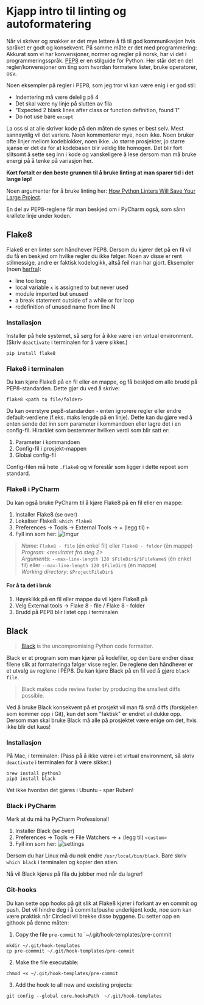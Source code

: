 # Kjapp intro til linting og autoformatering

Når vi skriver og snakker er det mye lettere å få til god kommunikasjon hvis språket er godt og konsekvent.
På samme måte er det med programmering: Akkurat som vi har konvensjoner, normer og regler på norsk, har vi det
i programmeringsspråk.
[PEP8](https://www.python.org/dev/peps/pep-0008/) er en stilguide for Python. Her står det en del regler/konvensjoner om
ting som hvordan formatere lister, bruke operatorer, osv.

Noen eksempler på regler i PEP8, som jeg tror vi kan være enig i er god stil:

- Indentering må være delelig på 4
- Det skal være ny linje på slutten av fila
- "Expected 2 blank lines after class or function definition, found 1"
- Do not use bare `except`

La oss si at alle skriver kode på den måten de synes er best selv. Mest sannsynlig vil det variere.
Noen kommenterer mye, noen ikke. Noen bruker ofte linjer mellom kodeblokker, noen ikke.
Jo større prosjekter, jo større sjanse er det da for at kodebasen blir veldig lite homogen.
Det blir fort slitsomt å sette seg inn i kode og vanskeligere å lese dersom man må bruke energi på å tenke på variasjon her.

**Kort fortalt er den beste grunnen til å bruke linting at man sparer tid i det lange løp!**

Noen argumenter for å bruke linting her: [How Python Linters Will Save Your Large Project](https://jeffknupp.com/blog/2016/12/09/how-python-linters-will-save-your-large-python-project/).

En del av PEP8-reglene får man beskjed om i PyCharm også, som sånn krøllete linje under koden.

## Flake8

Flake8 er en linter som håndhever PEP8. Dersom du kjører det på en fil vil du få en beskjed om hvilke regler du ikke følger.
Noen av disse er rent stilmessige, andre er faktisk kodelogikk, altså feil man har gjort. Eksempler (noen [herfra](http://flake8.pycqa.org/en/latest/user/error-codes.html)):

- line too long
- local variable `x` is assigned to but never used
- module imported but unused
- a break statement outside of a while or for loop
- redefinition of unused name from line N

### Installasjon

Installer på hele systemet, så sørg for å ikke være i en virtual environment. (Skriv `deactivate` i terminalen for å være sikker.)

```
pip install flake8
```
### Flake8 i terminalen

Du kan kjøre Flake8 på en fil eller en mappe, og få beskjed om alle brudd på PEP8-standarden. Dette gjør du ved å skrive:

```
flake8 <path to file/folder>
```

Du kan overstyre pep8-standarden - enten ignorere regler eller endre default-verdiene (f.eks. maks lengde på en linje). Dette kan du gjøre ved å enten sende det inn som parameter i kommandoen eller lagre det i en config-fil. Hirarkiet som bestemmer hvilken verdi som blir satt er: 

1. Parameter i kommandoen 
2. Config-fil i prosjekt-mappen
3. Global config-fil

Config-filen må hete `.flake8` og vi foreslår som ligger i dette repoet som standard. 


### Flake8 i PyCharm

Du kan også bruke PyCharm til å kjøre Flake8 på en fil eller en mappe: 

1. Installer Flake8 (se over)
2. Lokaliser Flake8: `which flake8`
3. Preferences -> Tools -> External Tools -> + (legg til) `+`
4. Fyll inn som her: ![Imgur](https://i.imgur.com/Y8YMDQb.png)
  > *Name*: `Flake8 - file` (én enkel fil) eller `Flake8 - folder` (én mappe)\
  > *Program*: _<resultatet fra steg 2>_\
  > *Arguments*: `--max-line-length 120 $FileDir$/$FileName$` (én enkel fil) eller `--max-line-length 120 $FileDir$` (én mappe)\
  > *Working directory*: `$ProjectFileDir$`
  
#### For å ta det i bruk
1. Høyeklikk på en fil eller mappe du vil kjøre Flake8 på
2. Velg External tools -> Flake 8 - file / Flake 8 - folder
3. Brudd på PEP8 blir listet opp i terminalen


## Black

>[Black](https://github.com/ambv/black) is the uncompromising Python code formatter.

Black er et program som man kjører på kodefiler, og den bare endrer disse filene slik at formateringa følger visse regler.
De reglene den håndhever er et utvalg av reglene i PEP8. Du kan kjøre Black på en fil ved å gjøre `black file`.

>Black makes code review faster by producing the smallest diffs possible.

Ved å bruke Black konsekvent på et prosjekt vil man få små diffs (forskjellen som kommer opp i Git),
kun det som "faktisk" er endret vil dukke opp. Dersom man skal bruke Black må alle på prosjektet være enige om det, hvis ikke blir det kaos!

### Installasjon

På Mac, i terminalen: (Pass på å ikke være i et virtual environment, så skriv `deactivate` i terminalen for å være sikker.)

```
brew install python3
pip3 install black
```

Vet ikke hvordan det gjøres i Ubuntu - spør Ruben!

### Black i PyCharm

Merk at du må ha PyCharm Professional!

1. Installer Black (se over)
2. Preferences -> Tools -> File Watchers -> + (legg til) `<custom>`
3. Fyll inn som her: ![settings](https://i.imgur.com/UsuFDXm.png)

Dersom du har Linux må du nok endre `/usr/local/bin/black`. Bare skriv `which black` i terminalen og kopier den stien.

Nå vil Black kjøres på fila du jobber med når du lagrer!


### Git-hooks
Du kan sette opp hooks på git slik at Flake8 kjører i forkant av en commit og push. Det vil hindre deg i å commite/pushe underkjent kode, noe som kan være praktisk når Circleci vil brekke disse byggene. Du setter opp en githook på denne måten: 

1. Copy the file `pre-commit` to `~/.git/hook-templates/pre-commit
```
mkdir ~/.git/hook-templates
cp pre-commmit ~/.git/hook-templates/pre-commit
```
2. Make the file executable: 
```
chmod +x ~/.git/hook-templates/pre-commit
```

3. Add the hook to all new and excisting projects: 
```
git config --global core.hooksPath  ~/.git/hook-templates
```
